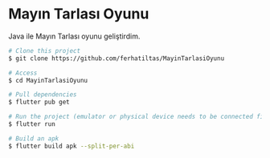 # Mayın Tarlası Oyunu
Java ile Mayın Tarlası oyunu geliştirdim.


```bash
# Clone this project
$ git clone https://github.com/ferhatiltas/MayinTarlasiOyunu

# Access
$ cd MayinTarlasiOyunu

# Pull dependencies
$ flutter pub get

# Run the project (emulator or physical device needs to be connected first)
$ flutter run

# Build an apk
$ flutter build apk --split-per-abi
```
